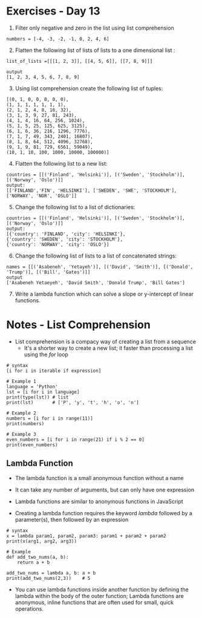 <!-- Day 13: 30 Days of python programming -->

# Exercises - Day 13
1. Filter only negative and zero in the list using list comprehension
```
numbers = [-4, -3, -2, -1, 0, 2, 4, 6]
```

2. Flatten the following list of lists of lists to a one dimensional list :
```
list_of_lists =[[[1, 2, 3]], [[4, 5, 6]], [[7, 8, 9]]]

output
[1, 2, 3, 4, 5, 6, 7, 8, 9]
```

3. Using list comprehension create the following list of tuples:
```
[(0, 1, 0, 0, 0, 0, 0),
(1, 1, 1, 1, 1, 1, 1),
(2, 1, 2, 4, 8, 16, 32),
(3, 1, 3, 9, 27, 81, 243),
(4, 1, 4, 16, 64, 256, 1024),
(5, 1, 5, 25, 125, 625, 3125),
(6, 1, 6, 36, 216, 1296, 7776),
(7, 1, 7, 49, 343, 2401, 16807),
(8, 1, 8, 64, 512, 4096, 32768),
(9, 1, 9, 81, 729, 6561, 59049),
(10, 1, 10, 100, 1000, 10000, 100000)]
```

4. Flatten the following list to a new list:
```
countries = [[('Finland', 'Helsinki')], [('Sweden', 'Stockholm')], [('Norway', 'Oslo')]]
output:
[['FINLAND','FIN', 'HELSINKI'], ['SWEDEN', 'SWE', 'STOCKHOLM'], ['NORWAY', 'NOR', 'OSLO']]
```

5. Change the following list to a list of dictionaries:
```
countries = [[('Finland', 'Helsinki')], [('Sweden', 'Stockholm')], [('Norway', 'Oslo')]]
output:
[{'country': 'FINLAND', 'city': 'HELSINKI'},
{'country': 'SWEDEN', 'city': 'STOCKHOLM'},
{'country': 'NORWAY', 'city': 'OSLO'}]
```

6. Change the following list of lists to a list of concatenated strings:
```
names = [[('Asabeneh', 'Yetayeh')], [('David', 'Smith')], [('Donald', 'Trump')], [('Bill', 'Gates')]]
output
['Asabeneh Yetaeyeh', 'David Smith', 'Donald Trump', 'Bill Gates']
```

7. Write a lambda function which can solve a slope or y-intercept of linear functions.


# Notes - List Comprehension
- List comprehension is a compacy way of creating a list from a sequence
    - It's a shorter way to create a new list; it faster than processing a list using the <i>for</i> loop

```
# syntax 
[i for i in iterable if expression]

# Example 1
language = 'Python'
lst = [i for i in language]
print(type(lst)) # list
print(lst)       # ['P', 'y', 't', 'h', 'o', 'n']

# Example 2
numbers = [i for i in range(11)]
print(numbers)

# Example 3
even_numbers = [i for i in range(21) if i % 2 == 0]
print(even_numbers)
```

## Lambda Function
- The lambda function is a small anonymous function without a name
- It can take any number of arguments, but can only have one expression
- Lambda functions are similar to anonymous functions in JavaScript

- Creating a lambda function requires the keyword <i>lambda</i> followed by a parameter(s), then followed by an expression
```
# syntax
x = lambda param1, param2, param3: param1 + param2 + param2
print(x(arg1, arg2, arg3))

# Example
def add_two_nums(a, b):
    return a + b

add_two_nums = lambda a, b: a + b
print(add_two_nums(2,3))    # 5
```

- You can use lambda functions inside another function by defining the lambda within the body of the outer function; Lambda functions are anonymous, inline functions that are often used for small, quick operations.